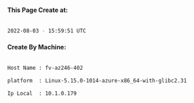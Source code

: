 
   
#### This Page Create at:

```bash

2022-08-03 - 15:59:51 UTC

```

#### Create By Machine:

```bash

Host Name : fv-az246-402

platform  : Linux-5.15.0-1014-azure-x86_64-with-glibc2.31

Ip Local  : 10.1.0.179

```

